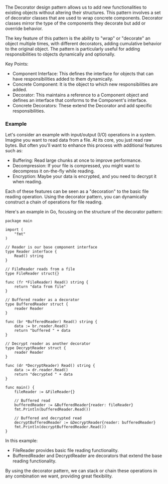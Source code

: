 
The Decorator design pattern allows us to add new functionalities to existing objects without altering their structures. This pattern involves a set of decorator classes that are used to wrap concrete components. Decorator classes mirror the type of the components they decorate but add or override behavior.

The key feature of this pattern is the ability to "wrap" or "decorate" an object multiple times, with different decorators, adding cumulative behavior to the original object. The pattern is particularly useful for adding responsibilities to objects dynamically and optionally.

Key Points:

- Component Interface: This defines the interface for objects that can have responsibilities added to them dynamically.
- Concrete Component: It is the object to which new responsibilities are added.
- Decorator: This maintains a reference to a Component object and defines an interface that conforms to the Component's interface.
- Concrete Decorators: These extend the Decorator and add specific responsibilities.

### Example

Let's consider an example with input/output (I/O) operations in a system. Imagine you want to read data from a file. At its core, you just read raw bytes. But often you'll want to enhance this process with additional features such as:

- Buffering: Read large chunks at once to improve performance.
- Decompression: If your file is compressed, you might want to decompress it on-the-fly while reading.
- Encryption: Maybe your data is encrypted, and you need to decrypt it when reading.

Each of these features can be seen as a "decoration" to the basic file reading operation. Using the decorator pattern, you can dynamically construct a chain of operations for file reading.

Here's an example in Go, focusing on the structure of the decorator pattern:
```
package main

import (
	"fmt"
)

// Reader is our base component interface
type Reader interface {
	Read() string
}

// FileReader reads from a file
type FileReader struct{}

func (fr *FileReader) Read() string {
	return "data from file"
}

// Buffered reader as a decorator
type BufferedReader struct {
	reader Reader
}

func (br *BufferedReader) Read() string {
	data := br.reader.Read()
	return "buffered " + data
}

// Decrypt reader as another decorator
type DecryptReader struct {
	reader Reader
}

func (dr *DecryptReader) Read() string {
	data := dr.reader.Read()
	return "decrypted " + data
}

func main() {
	fileReader := &FileReader{}

	// Buffered read
	bufferedReader := &BufferedReader{reader: fileReader}
	fmt.Println(bufferedReader.Read())

	// Buffered and decrypted read
	decryptBufferedReader := &DecryptReader{reader: bufferedReader}
	fmt.Println(decryptBufferedReader.Read())
}
```
In this example:

- FileReader provides basic file reading functionality.
- BufferedReader and DecryptReader are decorators that extend the base reading functionality.

By using the decorator pattern, we can stack or chain these operations in any combination we want, providing great flexibility.